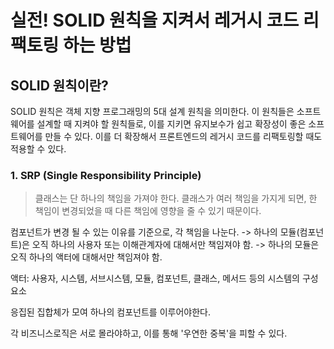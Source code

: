 # 실전! SOLID 원칙을 지켜서 레거시 코드 리팩토링 하는 방법

## SOLID 원칙이란?

SOLID 원칙은 객체 지향 프로그래밍의 5대 설계 원칙을 의미한다. 이 원칙들은 소프트웨어를 설계할 때 지켜야 할 원칙들로, 이를 지키면 유지보수가 쉽고 확장성이 좋은 소프트웨어를 만들 수 있다.
이를 더 확장해서 프론트엔드의 레거시 코드를 리팩토링할 때도 적용할 수 있다.

### 1. SRP (Single Responsibility Principle)

> 클래스는 단 하나의 책임을 가져야 한다. 클래스가 여러 책임을 가지게 되면, 한 책임이 변경되었을 때 다른 책임에 영향을 줄 수 있기 때문이다.

컴포넌트가 변경 될 수 있는 이유를 기준으로, 각 책임을 나눈다.
-> 하나의 모듈(컴포넌트)은 오직 하나의 사용자 또는 이해관계자에 대해서만 책임져야 함.
-> 하나의 모듈은 오직 하나의 액터에 대해서만 책임져야 함.

액터: 사용자, 시스템, 서브시스템, 모듈, 컴포넌트, 클래스, 메서드 등의 시스템의 구성요소

응집된 집합체가 모여 하나의 컴포넌트를 이루어야한다.

각 비즈니스로직은 서로 몰라야하고, 이를 통해 '우연한 중복'을 피할 수 있다.
